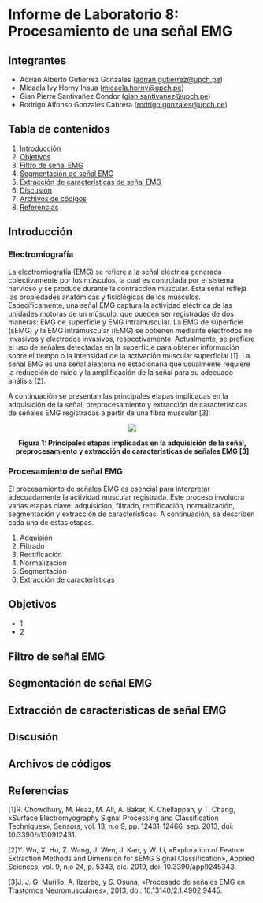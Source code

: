 # Informe de Laboratorio 8: Procesamiento de una señal EMG

## Integrantes
- Adrian Alberto Gutierrez Gonzales (adrian.gutierrez@upch.pe)
- Micaela Ivy Horny Insua (micaela.horny@upch.pe)
- Gian Pierre Santivañez Condor (gian.santivanez@upch.pe)
- Rodrigo Alfonso Gonzales Cabrera (rodrigo.gonzales@upch.pe)

## Tabla de contenidos
1. [Introducción](#id1)
2. [Objetivos](#id2)
3. [Filtro de señal EMG](#id3)
4. [Segmentación de señal EMG](#id4)
5. [Extracción de características de señal EMG](#id5)
6. [Discusión](#id6)
7. [Archivos de códigos](#id7)
8. [Referencias](#id8)

## **Introducción** <a name="id1"></a>
### Electromiografía
La electromiografía (EMG) se refiere a la señal eléctrica generada colectivamente por los músculos, la cual es controlada por el sistema nervioso y se produce durante la contracción muscular. Esta señal refleja las propiedades anatómicas y fisiológicas de los músculos. Específicamente, una señal EMG captura la actividad eléctrica de las unidades motoras de un músculo, que pueden ser registradas de dos maneras: EMG de superficie y EMG intramuscular. La EMG de superficie (sEMG) y la EMG intramuscular (iEMG) se obtienen mediante electrodos no invasivos y electrodos invasivos, respectivamente. Actualmente, se prefiere el uso de señales detectadas en la superficie para obtener información sobre el tiempo o la intensidad de la activación muscular superficial [1]. La señal EMG es una señal aleatoria no estacionaria que usualmente requiere la reducción de ruido y la amplificación de la señal para su adecuado análisis [2].

A continuación se presentan las principales etapas implicadas en la adquisición de la señal, preprocesamiento y extracción de características de señales EMG registradas a partir de una fibra muscular [3]:

<p align="center">
  <img src="https://github.com/adri201022/ISB-Grupo-11/assets/164538327/7191d6fc-8021-49a1-8340-25c3bfa453b3">
</p>
<p align="center"><b>Figura 1: Principales etapas implicadas en la adquisición de la señal, preprocesamiento y extracción de características de señales EMG [3]</b> </p>

### Procesamiento de señal EMG
El procesamiento de señales EMG es esencial para interpretar adecuadamente la actividad muscular registrada. Este proceso involucra varias etapas clave: adquisición, filtrado, rectificación, normalización, segmentación y extracción de características. A continuación, se describen cada una de estas etapas.

1. Adquisión
2. Filtrado
3. Rectificación
4. Normalización
5. Segmentación
6. Extracción de características

## **Objetivos** <a name="id2"></a>
<ul>
  <li>1</li>
  <li>2</li>
</ul>

## **Filtro de señal EMG** <a name="id3"></a>

## **Segmentación de señal EMG** <a name="id4"></a>

## **Extracción de características de señal EMG** <a name="id5"></a>

## **Discusión** <a name="id6"></a>

## **Archivos de códigos** <a name="id7"></a>

## **Referencias** <a name="id8"></a>
[1]R. Chowdhury, M. Reaz, M. Ali, A. Bakar, K. Chellappan, y T. Chang, «Surface Electromyography Signal Processing and Classification Techniques», Sensors, vol. 13, n.o 9, pp. 12431-12466, sep. 2013, doi: 10.3390/s130912431.

[2]Y. Wu, X. Hu, Z. Wang, J. Wen, J. Kan, y W. Li, «Exploration of Feature Extraction Methods and Dimension for sEMG Signal Classification», Applied Sciences, vol. 9, n.o 24, p. 5343, dic. 2019, doi: 10.3390/app9245343.

[3]J. J. G. Murillo, A. Ilzarbe, y S. Osuna, «Procesado de señales EMG en Trastornos Neuromusculares», 2013, doi: 10.13140/2.1.4902.9445.
